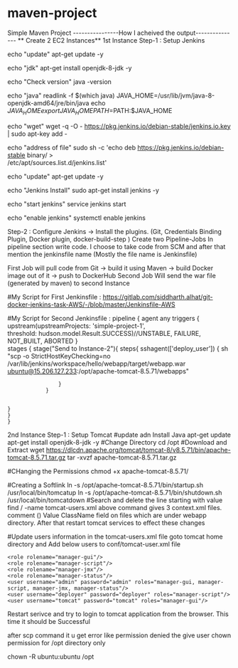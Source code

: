 # maven-project

Simple Maven Project
----------------How I acheived the output---------------
** Create 2 EC2 Instances**
1st Instance
Step-1 : Setup Jenkins

echo "update"
apt-get update -y

echo "jdk"
apt-get install openjdk-8-jdk -y

echo "Check version"
java -version

echo "java"
readlink -f $(which java)
JAVA_HOME=/usr/lib/jvm/java-8-openjdk-amd64/jre/bin/java
echo $JAVA_HOME
export JAVA_HOME
PATH=$PATH:$JAVA_HOME

echo "wget"
wget -q -O - https://pkg.jenkins.io/debian-stable/jenkins.io.key | sudo apt-key add -

echo "address of file"
 sudo sh -c 'echo deb https://pkg.jenkins.io/debian-stable binary/ > \
    /etc/apt/sources.list.d/jenkins.list'
    
echo "update"
apt-get update -y

echo "Jenkins Install"
 sudo apt-get install jenkins -y

echo "start jenkins"
service jenkins start

echo "enable jenkins"
systemctl enable jenkins

Step-2 : Configure Jenkins
-> Install the plugins. (Git, Credentials Binding Plugin, Docker plugin, docker-build-step )
 Create two Pipeline-Jobs  In pipeline section write code. I choose to take code from SCM and after that mention the jenkinsfile name (Mostly the file name is Jenkinsfile)

 First Job will pull code from Git -> build it using Maven -> build Docker image out of it -> push to DockerHub
 Second Job Will send the war file (generated by maven) to second Instance

#My Script for First Jenkinsfile : https://gitlab.com/siddharth.alhat/git-docker-jenkins-task-AWS/-/blob/master/Jenkinsfile-AWS

#My Script for Second Jenkinsfile : 
	pipeline
	{
	agent any 
	triggers {
			upstream(upstreamProjects: 'simple-project-1', 			
			threshold: hudson.model.Result.SUCCESS)//UNSTABLE, FAILURE, NOT_BUILT, ABORTED
		}	
	stages
	{
		stage("Send to Instance-2"){
				steps{
				sshagent(['deploy_user']) {
					sh "scp -o StrictHostKeyChecking=no /var/lib/jenkins/workspace/hello/webapp/target/webapp.war ubuntu@15.206.127.233:/opt/apache-tomcat-8.5.71/webapps"
					
					}
				}

		
	}
	}
	}



2nd Instance
Step-1 : Setup Tomcat
#update adn Install Java
apt-get update
apt-get install openjdk-8-jdk -y
#Change Directory
cd /opt
#Download and Extract
wget https://dlcdn.apache.org/tomcat/tomcat-8/v8.5.71/bin/apache-tomcat-8.5.71.tar.gz
tar -xvzf apache-tomcat-8.5.71.tar.gz 

#CHanging the Permissions
chmod +x apache-tomcat-8.5.71/

#Creating a Softlink 
ln -s /opt/apache-tomcat-8.5.71/bin/startup.sh /usr/local/bin/tomcatup
ln -s /opt/apache-tomcat-8.5.71/bin/shutdown.sh /usr/local/bin/tomcatdown
#Search and delete the line starting with value
find / -name  tomcat-users.xml
above command gives 3 context.xml files. comment () Value ClassName field on files which are under webapp directory. After that restart tomcat services to effect these changes

#Update users information in the tomcat-users.xml file goto tomcat home directory and Add below users to conf/tomcat-user.xml file

	<role rolename="manager-gui"/>
	<role rolename="manager-script"/>
	<role rolename="manager-jmx"/>
	<role rolename="manager-status"/>
	<user username="admin" password="admin" roles="manager-gui, manager-script, manager-jmx, manager-status"/>
	<user username="deployer" password="deployer" roles="manager-script"/>
	<user username="tomcat" password="tomcat" roles="manager-gui"/>
Restart serivce and try to login to tomcat application from the browser. This time it should be Successful

after scp command it u get error like permission denied the give user chown permission for /opt directory only

chown -R ubuntu:ubuntu /opt









